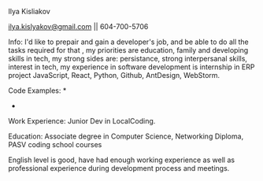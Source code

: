 
Ilya Kisliakov

ilya.kislyakov@gmail.com  ||  604-700-5706

Info: I'd like to prepair and gain a developer's job, and be able to do all the tasks required for that  , my priorities are education, family and developing skills in tech, my strong sides are: persistance, strong interpersanal skills, interest in tech, my experience in software development is internship in ERP project
JavaScript, React, Python, Github, AntDesign, WebStorm.

Code Examples:
*



*

Work Experience: Junior Dev in LocalCoding.

Education: Associate degree in Computer Science, Networking Diploma, PASV coding school courses

English level is good, have had enough working experience as well as professional experience during development process and meetings.
